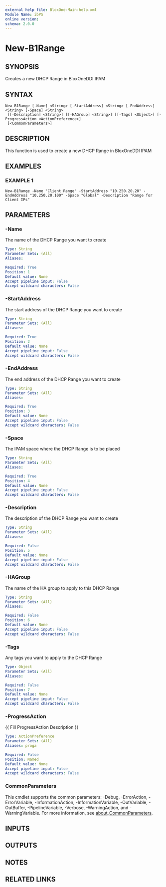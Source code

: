 ```yaml
---
external help file: BloxOne-Main-help.xml
Module Name: ibPS
online version:
schema: 2.0.0
---
```


# New-B1Range

## SYNOPSIS
Creates a new DHCP Range in BloxOneDDI IPAM

## SYNTAX

```
New-B1Range [-Name] <String> [-StartAddress] <String> [-EndAddress] <String> [-Space] <String>
 [[-Description] <String>] [[-HAGroup] <String>] [[-Tags] <Object>] [-ProgressAction <ActionPreference>]
 [<CommonParameters>]
```

## DESCRIPTION
This function is used to create a new DHCP Range in BloxOneDDI IPAM

## EXAMPLES

### EXAMPLE 1
```
New-B1Range -Name "Client Range" -StartAddress "10.250.20.20" -EndAddress "10.250.20.100" -Space "Global" -Description "Range for Client IPs"
```

## PARAMETERS

### -Name
The name of the DHCP Range you want to create

```yaml
Type: String
Parameter Sets: (All)
Aliases:

Required: True
Position: 1
Default value: None
Accept pipeline input: False
Accept wildcard characters: False
```

### -StartAddress
The start address of the DHCP Range you want to create

```yaml
Type: String
Parameter Sets: (All)
Aliases:

Required: True
Position: 2
Default value: None
Accept pipeline input: False
Accept wildcard characters: False
```

### -EndAddress
The end address of the DHCP Range you want to create

```yaml
Type: String
Parameter Sets: (All)
Aliases:

Required: True
Position: 3
Default value: None
Accept pipeline input: False
Accept wildcard characters: False
```

### -Space
The IPAM space where the DHCP Range is to be placed

```yaml
Type: String
Parameter Sets: (All)
Aliases:

Required: True
Position: 4
Default value: None
Accept pipeline input: False
Accept wildcard characters: False
```

### -Description
The description of the DHCP Range you want to create

```yaml
Type: String
Parameter Sets: (All)
Aliases:

Required: False
Position: 5
Default value: None
Accept pipeline input: False
Accept wildcard characters: False
```

### -HAGroup
The name of the HA group to apply to this DHCP Range

```yaml
Type: String
Parameter Sets: (All)
Aliases:

Required: False
Position: 6
Default value: None
Accept pipeline input: False
Accept wildcard characters: False
```

### -Tags
Any tags you want to apply to the DHCP Range

```yaml
Type: Object
Parameter Sets: (All)
Aliases:

Required: False
Position: 7
Default value: None
Accept pipeline input: False
Accept wildcard characters: False
```

### -ProgressAction
{{ Fill ProgressAction Description }}

```yaml
Type: ActionPreference
Parameter Sets: (All)
Aliases: proga

Required: False
Position: Named
Default value: None
Accept pipeline input: False
Accept wildcard characters: False
```

### CommonParameters
This cmdlet supports the common parameters: -Debug, -ErrorAction, -ErrorVariable, -InformationAction, -InformationVariable, -OutVariable, -OutBuffer, -PipelineVariable, -Verbose, -WarningAction, and -WarningVariable. For more information, see [about_CommonParameters](http://go.microsoft.com/fwlink/?LinkID=113216).

## INPUTS

## OUTPUTS

## NOTES

## RELATED LINKS
